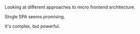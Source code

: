Looking at different approaches to micro frontend architecture.

Single SPA seems promising.

It's complex, but powerful.